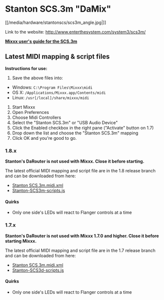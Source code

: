# Stanton SCS.3m "DaMix"

[[/media/hardware/stantonscs/scs3m_angle.jpg|]]

Link to the website: <http://www.enterthesystem.com/system3/scs3m/>

**[Mixxx user's guide for the SCS.3m](stanton_scs.3m_mixxx_user_guide)**

## Latest MIDI mapping & script files

**Instructions for use:**

1.  Save the above files into:

<!-- end list -->

  - Windows: `C:\Program Files\Mixxx\midi`
  - OS X: `/Applications/Mixxx.app/Contents/midi`
  - Linux: `/usr[/local]/share/mixxx/midi`

<!-- end list -->

1.  Start Mixxx
2.  Open Preferences
3.  Choose Midi Controllers
4.  Select the "Stanton SCS.3m" or "USB Audio Device"
5.  Click the Enabled checkbox in the right pane ("Activate" button on
    1.7)
6.  Drop down the list and choose the "Stanton SCS.3m" mapping
7.  Click OK and you're good to go.

### 1.8.x

**Stanton's DaRouter is not used with Mixxx. Close it before starting.**

The latest official MIDI mapping and script file are in the 1.8 release
branch and can be downloaded from here:

  - [Stanton
    SCS.3m.midi.xml](http://bazaar.launchpad.net/~mixxxdevelopers/mixxx/release-1.8.x/download/head:/stantonscs.3m.midi.x-20100210155925-z0zz1677c49zvy6q-1/Stanton%20SCS.3m.midi.xml)
  - [Stanton-SCS3m-scripts.js](http://bazaar.launchpad.net/~mixxxdevelopers/mixxx/release-1.8.x/download/head:/stantonscs3mscripts.-20100210155934-76qul1iqhrfywjsp-1/Stanton-SCS3m-scripts.js)

#### Quirks

  - Only one side's LEDs will react to Flanger controls at a time

### 1.7.x

**Stanton's DaRouter is not used with Mixxx 1.7.0 and higher. Close it
before starting Mixxx.**

The latest official MIDI mapping and script file are in the 1.7 release
branch and can be downloaded from here:

  - [Stanton
    SCS.3m.midi.xml](http://bazaar.launchpad.net/~mixxxdevelopers/mixxx/release-1.6.2/download/head%3A/stantonscs.3m.midi.x-20100210155925-z0zz1677c49zvy6q-1/Stanton%20SCS.3m.midi.xml)
  - [Stanton-SCS3d-scripts.js](http://bazaar.launchpad.net/~mixxxdevelopers/mixxx/release-1.6.2/download/head%3A/stantonscs3mscripts.-20100210155934-76qul1iqhrfywjsp-1/Stanton-SCS3m-scripts.js)

#### Quirks

  - Only one side's LEDs will react to Flanger controls at a time
